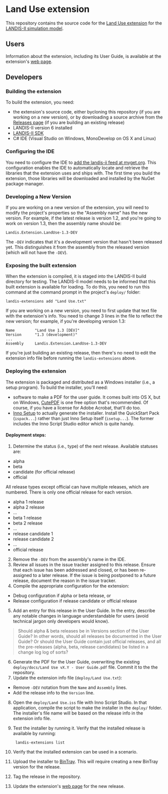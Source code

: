 # Land Use extension

This repository contains the source code for the [Land Use extension][] for the [LANDIS-II simulation model][].

[Land Use extension]: http://www.landis-ii.org/extensions/land-use-change
[LANDIS-II simulation model]: http:/www.landis-ii.org

## Users

Information about the extension, including its User Guide, is available at the extension's [web page][Land Use Extension].

## Developers

### Building the extension

To build the extension, you need:

* the extension's source code, either bycloning this repository (if you are
  working on a new version), or by downloading a source archive from the
  [Releases page][] (if you are building an existing release)
* LANDIS-II version 6 installed
* [LANDIS-II SDK][]
* C# IDE (Visual Studio on Windows, MonoDevelop on OS X and Linux)

[Releases page]: https://github.com/LANDIS-II-Foundation/Extension-Land-Use-Change/releases
[LANDIS-II SDK]: http://sourceforge.net/p/landis-ii-archive/wiki/SoftwareDevelopmentKit/

### Configuring the IDE

You need to configure the IDE to [add the landis-ii feed at myget.org][].
This configuration enables the IDE to automatically locate and retrieve the
libraries that the extension uses and ships with.  The first time you build
the extension, those libraries will be downloaded and installed by the NuGet
package manager.

[add the landis-ii feed at myget.org]: http://sourceforge.net/p/landis-ii-archive/wiki/MyGet/

### Developing a New Version

If you are working on a new version of the extension, you will need to modify
the project's properties so the "Assembly name" has the new version.  For
example, if the latest release is version 1.2, and you're going to work on
version 1.3, then the assembly name should be:

    Landis.Extension.LandUse-1.3-DEV

The `-DEV` indicates that it's a development version that hasn't been
released yet.  This distinguishes it from the assembly from the released
version (which will not have the `-DEV`).

### Exposing the built extension

When the extension is compiled, it is staged into the LANDIS-II build
directory for testing.  The LANDIS-II model needs to be informed that this
built extension is available for loading.  To do this, you need to run this
command at the command prompt in the project's `deploy/` folder:

    landis-extensions add "Land Use.txt"

If you are working on a new version, you need to first update that text file
with the extension's info.  You need to change 3 lines in the file to reflect
the new version; for example, if you're developing version 1.3:

    Name         "Land Use 1.3 [DEV]"
    Version      "1.3 (development)"
    ...
    Assembly     Landis.Extension.LandUse-1.3-DEV

If you're just building an existing release, then there's no need to edit the
extension info file before running the `landis-extensions` above.

### Deploying the extension

The extension is packaged and distributed as a Windows installer (i.e., a
setup program).  To build the installer, you'll need:

* software to make a PDF for the user guide.  It comes built into OS X, but
  on Windows, [CutePDF][] is one free option that's recommended.  Of course,
  if you have a license for Adobe Acrobat, that'll do too.
* [Inno Setup][] to actually generate the installer.  Install the QuickStart
  Pack (`ispack...`) rather than just Inno Setup itself (`isetup...`).  The
  former includes the Inno Script Studio editor which is quite handy.

[CutePDF]: http://www.cutepdf.com/
[Inno Setup]: http://www.jrsoftware.org/isinfo.php

#### Deployment steps:

1. Determine the status (i.e., type) of the next release.  Available statuses
   are:

  * alpha
  * beta
  * candidate (for official release)
  * official

   All release types except official can have multiple releases, which are
   numbered.  There is only one official release for each version.

  * alpha 1 release
  * alpha 2 release
  * ...
  * beta 1 release
  * beta 2 release
  * ...
  * release candidate 1
  * release candidate 2
  * ...
  * official release

2. Remove the `-DEV` from the assembly's name in the IDE.
3. Review all issues in the issue tracker assigned to this release.  Ensure
   that each issue has been addressed and closed, or has been re-assigned to a
   later release.  If the issue is being postponed to a future release,
   document the reason in the issue tracker.
4. Compile the appropriate configuration for the extension:
  * Debug configuration if alpha or beta release, or
  * Release configuration if release candidate or official release
5. Add an entry for this release in the User Guide.  In the entry, describe
   any notable changes in language understandable for users (avoid technical
   jargon only developers would know).

  > Should alpha & beta releases be in Versions section of the User Guide?
  > In other words, should all releases be documented in the User Guide?
  > Or should the User Guide contain just official releases, and all the
  > pre-releases (alpha, beta, release candidates) be listed in a change log
  > log of sorts?

6. Generate the PDF for the User Guide, overwriting the existing
   `deploy/docs/Land Use vX.Y - User Guide.pdf` file.  Commit it to the
   the repository.
7. Update the extension info file (`deploy/Land Use.txt`):
  * Remove `-DEV` notation from the `Name` and `Assembly` lines.
  * Add the release info to the `Version` line.
8. Open the `deploy/Land Use.iss` file with Inno Script Studio.  In that
   application, compile the script to make the installer in the `deploy/`
   folder.  The installer's file name will be based on the release info
   in the extension info file.
9. Test the installer by running it.  Verify that the installed release is
   available by running:

        landis-extensions list

10. Verify that the installed extension can be used in a scenario.
11. Upload the installer to [BinTray][].  This will require creating a new
    BinTray version for the release.
12. Tag the release in the repository.
13. Update the extension's [web page][Land Use Extension] for the new release.

[BinTray]: https://bintray.com/landis-ii/extensions/Land-Use/view